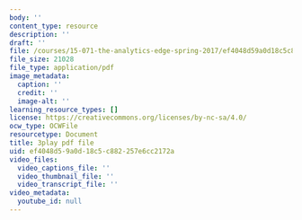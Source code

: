 ```yaml
---
body: ''
content_type: resource
description: ''
draft: ''
file: /courses/15-071-the-analytics-edge-spring-2017/ef4048d59a0d18c5c882257e6cc2172a_uo0EmonbUhU.pdf
file_size: 21028
file_type: application/pdf
image_metadata:
  caption: ''
  credit: ''
  image-alt: ''
learning_resource_types: []
license: https://creativecommons.org/licenses/by-nc-sa/4.0/
ocw_type: OCWFile
resourcetype: Document
title: 3play pdf file
uid: ef4048d5-9a0d-18c5-c882-257e6cc2172a
video_files:
  video_captions_file: ''
  video_thumbnail_file: ''
  video_transcript_file: ''
video_metadata:
  youtube_id: null
---
```

